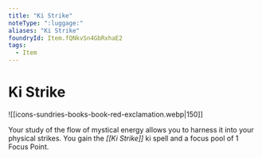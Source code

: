 ```yaml
---
title: "Ki Strike"
noteType: ":luggage:"
aliases: "Ki Strike"
foundryId: Item.fQNkvSn4GbRxhaE2
tags:
  - Item
---
```


# Ki Strike
![[icons-sundries-books-book-red-exclamation.webp|150]]

Your study of the flow of mystical energy allows you to harness it into your physical strikes. You gain the _[[Ki Strike]]_ ki spell and a focus pool of 1 Focus Point.
